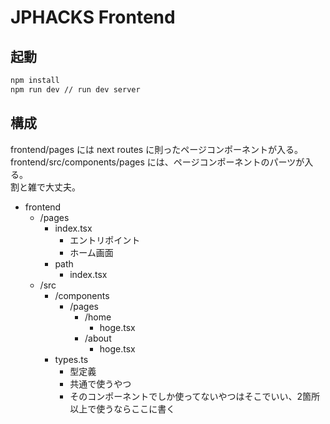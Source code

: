 # JPHACKS Frontend

## 起動

```sh
npm install
npm run dev // run dev server
```

## 構成

frontend/pages には next routes に則ったページコンポーネントが入る。  
frontend/src/components/pages には、ページコンポーネントのパーツが入る。  
割と雑で大丈夫。  

- frontend
    - /pages
        - index.tsx
            - エントリポイント
            - ホーム画面
        - path
            - index.tsx
    - /src
        - /components
            - /pages
                - /home
                    - hoge.tsx
                - /about
                    - hoge.tsx
        - types.ts
            - 型定義
            - 共通で使うやつ
            - そのコンポーネントでしか使ってないやつはそこでいい、2箇所以上で使うならここに書く